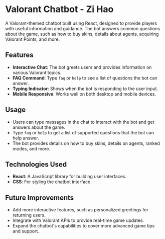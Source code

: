 # Valorant Chatbot - Zi Hao

A Valorant-themed chatbot built using React, designed to provide players with useful information and guidance. The bot answers common questions about the game, such as how to buy skins, details about agents, acquiring Valorant Points, and more.

## Features

- **Interactive Chat**: The bot greets users and provides information on various Valorant topics.
- **FAQ Command**: Type `faq` or `help` to see a list of questions the bot can answer.
- **Typing Indicator**: Shows when the bot is responding to the user input.
- **Mobile Responsive**: Works well on both desktop and mobile devices.

## Usage

- Users can type messages in the chat to interact with the bot and get answers about the game.
- Type `faq` or `help` to get a list of supported questions that the bot can help answer.
- The bot provides details on how to buy skins, details on agents, ranked modes, and more.

## Technologies Used

- **React**: A JavaScript library for building user interfaces.
- **CSS**: For styling the chatbot interface.

## Future Improvements

- Add more interactive features, such as personalized greetings for returning users.
- Integrate with Valorant APIs to provide real-time game updates.
- Expand the chatbot's capabilities to cover more advanced game tips and support.